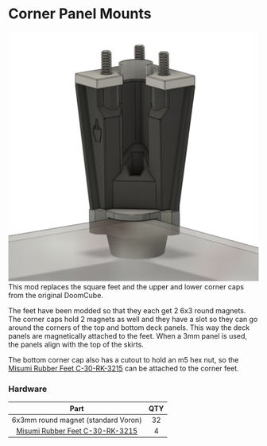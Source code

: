 # Corner Panel Mounts

![Corner Panel Mount](Images/corner_cap.png)
This mod replaces the square feet and the upper and lower corner caps from the original DoomCube.

The feet have been modded so that they each get 2 6x3 round magnets. The corner caps hold 2 magnets as well and they have a slot so they can go around the corners of the top and bottom deck panels. This way the deck panels are magnetically attached to the feet. When a 3mm panel is used, the panels align with the top of the skirts.

The bottom corner cap also has a cutout to hold an m5 hex nut, so the [Misumi Rubber Feet C-30-RK-3215](https://uk.misumi-ec.com/vona2/detail/110500157910/?HissuCode=C-30-RK-3215) can be attached to the corner feet.

### Hardware
Part|QTY
:---:|:---:
6x3mm round magnet (standard Voron)| 32
[Misumi Rubber Feet C-30-RK-3215](https://uk.misumi-ec.com/vona2/detail/110500157910/?HissuCode=C-30-RK-3215)|4
